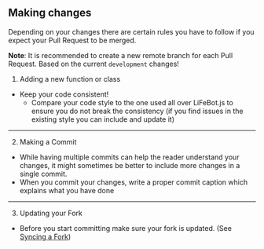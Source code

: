## Making changes

Depending on your changes there are certain rules you have to follow if you expect
your Pull Request to be merged.

**Note**: It is recommended to create a new remote branch for each Pull Request.
Based on the current `development` changes!

1. Adding a new function or class

- Keep your code consistent!
  - Compare your code style to the one used all over LiFeBot.js to ensure you do not break the consistency
    (if you find issues in the existing style you can include and update it)

---

2. Making a Commit

- While having multiple commits can help the reader understand your changes, it might sometimes be better to include more changes in a single commit.
- When you commit your changes, write a proper commit caption which explains what you have done

---

3. Updating your Fork

- Before you start committing make sure your fork is updated.
  (See [Syncing a Fork](https://help.github.com/articles/syncing-a-fork/))
